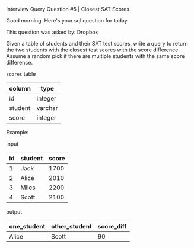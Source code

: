 Interview Query Question #5 | Closest SAT Scores  

Good morning. Here's your sql question for today.

This question was asked by: Dropbox  

Given a table of students and their SAT test scores, write a query to return the two students with the closest test scores with the score difference. Assume a random pick if there are multiple students with the same score difference.

`scores` table

| column	| type |
| ------  | ------ |
id	| integer |
student | varchar
score | integer

Example:

input

| id	| student	| score |
| --- | ------ | ----- |
| 1 |	Jack | 1700 |
| 2 | Alice |	2010 |
| 3 | Miles | 2200 |
| 4 |	Scott | 2100 |

output

| one_student	| other_student | score_diff |
| --- | --- | --- |
|Alice|Scott|	90|